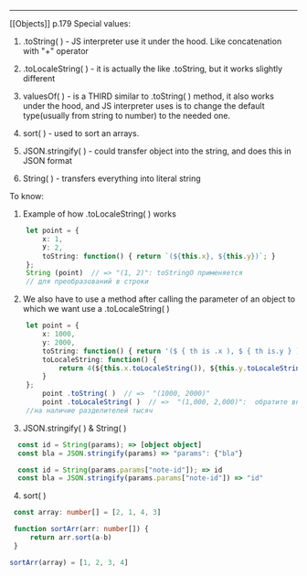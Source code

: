 ***
[[Objects]]
p.179
Special values:
1. .toString( ) - JS interpreter use it under the hood. Like concatenation with "+" operator

2. .toLocaleString( ) - it is actually the like .toString, but it works slightly different

3. valuesOf( ) - is a THIRD similar to .toString( ) method, it also works under the hood, and JS interpreter uses is to change the default type(usually from string to number) to the needed one.

4. sort( ) - used to sort an arrays. 

5. JSON.stringify( ) - could transfer object into the string, and does this in JSON format 

6. String( ) - transfers everything into literal string 


To know: 
1. Example of how .toLocaleString( ) works  

```ts
	let point = {
		х: 1,
		У: 2,
		toString: function() { return `(${this.x}, ${this.y})`; }
	};
	String (point)  // => "(1, 2)": toStringO применяется
	// для преобразований в строки
```

2. We also have to use a method after calling the parameter of an object to which we want use a .toLocaleString( )
```ts
	let point = {
		x: 1000,
		y: 2000,
		toString: function() { return '($ { th is .x ), $ { th is.y } )'; },
		toLocaleString: function() {
			return 4(${this.x.toLocaleString()), ${this.y.toLocaleString()})
		}
	};
		point .toString( )  // =>  "(1000, 2000)"
		point .toLocaleString( )  // =>  "(1,000, 2,000)":  обратите внимание
	//на наличие разделителей тысяч
```

3. JSON.stringify( ) & String( )
```ts
  const id = String(params); => [object object]
  const bla = JSON.stringify(params) => "params": {"bla"}

  const id = String(params.params["note-id"]); => id 
  const bla = JSON.stringify(params.params["note-id"]) => "id" 
```

4. sort( )
```ts
 const array: number[] = [2, 1, 4, 3]

 function sortArr(arr: number[]) {
	 return arr.sort(a-b)
 }

sortArr(array) = [1, 2, 3, 4]
```